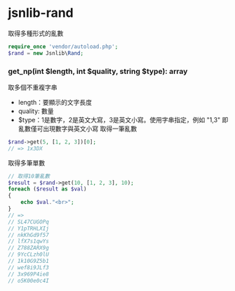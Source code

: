 # jsnlib-rand
取得多種形式的亂數

````php
require_once 'vendor/autoload.php';
$rand = new Jsnlib\Rand;
````

### get_np(int $length, int $quality, string $type): array
取多個不重複字串
- length：要顯示的文字長度
- quality: 數量
- $type：1是數字，2是英文大寫，3是英文小寫。使用字串指定，例如 "1,3" 即亂數僅可出現數字與英文小寫
取得一筆亂數
````php
$rand->get(5, [1, 2, 3])[0];
// => 1x3DX
````
取得多筆單數
````php
// 取得10筆亂數
$result = $rand->get(10, [1, 2, 3], 10);
foreach ($result as $val) 
{
    echo $val."<br>";
}
// => 
// SL47CUGOPq
// Y1pTRHLXIj
// nkKhGd9f57
// lfX7s1qwYs
// Z788ZARX9g
// 9YcCLzh0lU
// 1k10G9Z5b1
// wef8i9JLf3
// 3x969P4ie8
// o5K00e0c4I
````
